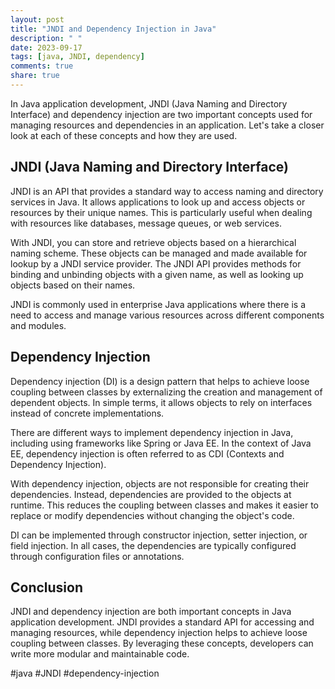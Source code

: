 ```yaml
---
layout: post
title: "JNDI and Dependency Injection in Java"
description: " "
date: 2023-09-17
tags: [java, JNDI, dependency]
comments: true
share: true
---
```


In Java application development, JNDI (Java Naming and Directory Interface) and dependency injection are two important concepts used for managing resources and dependencies in an application. Let's take a closer look at each of these concepts and how they are used.

## JNDI (Java Naming and Directory Interface)

JNDI is an API that provides a standard way to access naming and directory services in Java. It allows applications to look up and access objects or resources by their unique names. This is particularly useful when dealing with resources like databases, message queues, or web services.

With JNDI, you can store and retrieve objects based on a hierarchical naming scheme. These objects can be managed and made available for lookup by a JNDI service provider. The JNDI API provides methods for binding and unbinding objects with a given name, as well as looking up objects based on their names.

JNDI is commonly used in enterprise Java applications where there is a need to access and manage various resources across different components and modules.

## Dependency Injection

Dependency injection (DI) is a design pattern that helps to achieve loose coupling between classes by externalizing the creation and management of dependent objects. In simple terms, it allows objects to rely on interfaces instead of concrete implementations.

There are different ways to implement dependency injection in Java, including using frameworks like Spring or Java EE. In the context of Java EE, dependency injection is often referred to as CDI (Contexts and Dependency Injection).

With dependency injection, objects are not responsible for creating their dependencies. Instead, dependencies are provided to the objects at runtime. This reduces the coupling between classes and makes it easier to replace or modify dependencies without changing the object's code.

DI can be implemented through constructor injection, setter injection, or field injection. In all cases, the dependencies are typically configured through configuration files or annotations.

## Conclusion

JNDI and dependency injection are both important concepts in Java application development. JNDI provides a standard API for accessing and managing resources, while dependency injection helps to achieve loose coupling between classes. By leveraging these concepts, developers can write more modular and maintainable code.

#java #JNDI #dependency-injection